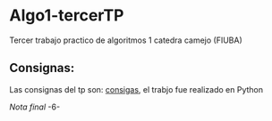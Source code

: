 # Algo1-tercerTP
Tercer trabajo practico de algoritmos 1 catedra camejo (FIUBA)

## Consignas:
Las consignas del tp son: [consigas](https://github.com/Santiago-Henseler/Algo1-tercerTP/blob/main/TP3.pdf), el trabjo fue realizado en Python


*Nota final* -6-

